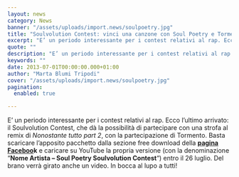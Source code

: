 ```yaml
---
layout: news
category: News
banner: "/assets/uploads/import.news/soulpoetry.jpg"
title: "Soulvolution Contest: vinci una canzone con Soul Poetry e Torme"
excerpt: "E’ un periodo interessante per i contest relativi al rap. Ecco l’ultimo arrivato: il Soulvolution Contest, che dà la possibilità di partecipare con una strofa al remix di Nonostante tutto part 2, con la partecipazione di Tormento. Basta scaricare l’apposito pacchetto dalla sezione free download della pagina Facebook e caricare su YouTube la propria versione (con [&hellip"
quote: ""
description: "E’ un periodo interessante per i contest relativi al rap. Ecco l’ultimo arrivato: il Soulvolution Contest, che dà la possibilità di partecipare con una strofa al remix di Nonostante tutto part 2, con la partecipazione di Tormento. Basta scaricare l’apposito pacchetto dalla sezione free download della pagina Facebook e caricare su YouTube la propria versione (con [&hellip"
keywords: ""
date: 2013-07-01T00:00:00.000+01:00
author: "Marta Blumi Tripodi"
cover: "/assets/uploads/import.news/soulpoetry.jpg"
pagination:
  enabled: true

---
```


E’ un periodo interessante per i contest relativi al rap. Ecco l’ultimo arrivato: il Soulvolution Contest, che dà la possibilità di partecipare con una strofa al remix di _Nonostante tutto part 2_, con la partecipazione di Tormento. Basta scaricare l’apposito pacchetto dalla sezione free download della **[pagina Faceboo](https://www.facebook.com/soulpoetry "https://www.facebook.com/soulpoetry")k** e caricare su YouTube la propria versione (con la denominazione “**Nome Artista – Soul Poetry Soulvolution Contest**“) entro il 26 luglio. Del brano verrà girato anche un video. In bocca al lupo a tutti!